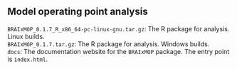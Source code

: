 ## Model operating point analysis

`BRAIxMOP_0.1.7_R_x86_64-pc-linux-gnu.tar.gz`: The R package for analysis. Linux builds. \
`BRAIxMOP_0.1.7.tar.gz`: The R package for analysis. Windows builds. \
`docs`: The documentation website for the `BRAIxMOP` package. The entry point is `index.html`.

